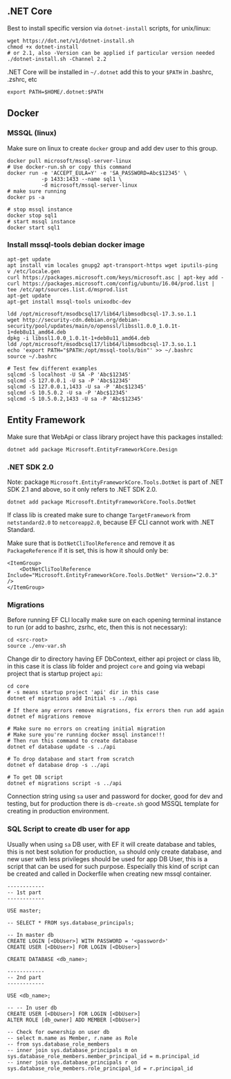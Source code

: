 ## .NET Core

Best to install specific version via `dotnet-install` scripts, for unix/linux:

    wget https://dot.net/v1/dotnet-install.sh
    chmod +x dotnet-install
    # or 2.1, also -Version can be applied if particular version needed
    ./dotnet-install.sh -Channel 2.2

.NET Core will be installed in `~/.dotnet` add this to your `$PATH` in .bashrc, .zshrc, etc

    export PATH=$HOME/.dotnet:$PATH


## Docker

### MSSQL (linux)

Make sure on linux to create `docker` group and add dev user to this group.


    docker pull microsoft/mssql-server-linux
    # Use docker-run.sh or copy this command
    docker run -e 'ACCEPT_EULA=Y' -e 'SA_PASSWORD=Abc$12345' \
               -p 1433:1433 --name sql1 \
               -d microsoft/mssql-server-linux
    # make sure running
    docker ps -a

    # stop mssql instance
    docker stop sql1
    # start mssql instance
    docker start sql1

### Install mssql-tools debian docker image

    apt-get update
    apt install vim locales gnupg2 apt-transport-https wget iputils-ping
    v /etc/locale.gen
    curl https://packages.microsoft.com/keys/microsoft.asc | apt-key add -
    curl https://packages.microsoft.com/config/ubuntu/16.04/prod.list | tee /etc/apt/sources.list.d/msprod.list
    apt-get update
    apt-get install mssql-tools unixodbc-dev

    ldd /opt/microsoft/msodbcsql17/lib64/libmsodbcsql-17.3.so.1.1
    wget http://security-cdn.debian.org/debian-security/pool/updates/main/o/openssl/libssl1.0.0_1.0.1t-1+deb8u11_amd64.deb
    dpkg -i libssl1.0.0_1.0.1t-1+deb8u11_amd64.deb
    ldd /opt/microsoft/msodbcsql17/lib64/libmsodbcsql-17.3.so.1.1
    echo 'export PATH="$PATH:/opt/mssql-tools/bin"' >> ~/.bashrc
    source ~/.bashrc

    # Test few different examples
    sqlcmd -S localhost -U SA -P 'Abc$12345'
    sqlcmd -S 127.0.0.1 -U sa -P 'Abc$12345'
    sqlcmd -S 127.0.0.1,1433 -U sa -P 'Abc$12345'
    sqlcmd -S 10.5.0.2 -U sa -P 'Abc$12345'
    sqlcmd -S 10.5.0.2,1433 -U sa -P 'Abc$12345'


## Entity Framework


Make sure that WebApi or class library project have this packages installed:

    dotnet add package Microsoft.EntityFrameworkCore.Design


### .NET SDK 2.0

Note: package `Microsoft.EntityFrameworkCore.Tools.DotNet` is part of .NET SDK 2.1 and above, so it only refers to .NET SDK 2.0.

    dotnet add package Microsoft.EntityFrameworkCore.Tools.DotNet

If class lib is created make sure to change `TargetFramework` from `netstandard2.0` to `netcoreapp2.0`, because EF CLI cannot work with .NET Standard.

Make sure that is `DotNetCliToolReference` and remove it as `PackageReference` if it is set, this is how it should only be:

    <ItemGroup>
        <DotNetCliToolReference Include="Microsoft.EntityFrameworkCore.Tools.DotNet" Version="2.0.3" />
    </ItemGroup>


### Migrations

Before running EF CLI locally make sure on each opening terminal instance to run (or add to bashrc, zsrhc, etc, then this is not necessary):

    cd <src-root>
    source ./env-var.sh

Change dir to directory having EF DbContext, either api project or class lib, in this case it is class lib folder and project `core` and going via webapi project that is startup project `api`:

    cd core
    # -s means startup project 'api' dir in this case
    dotnet ef migrations add Initial -s ../api

    # If there any errors remove migrations, fix errors then run add again
    dotnet ef migrations remove

    # Make sure no errors on creating initial migration
    # Make sure you're running docker mssql instance!!!
    # Then run this command to create database
    dotnet ef database update -s ../api

    # To drop database and start from scratch
    dotnet ef database drop -s ../api

    # To get DB script
    dotnet ef migrations script -s ../api

Connection string using `sa` user and password for docker, good for dev and testing, but for production there is `db-create.sh` good MSSQL template for creating in production environment.

### SQL Script to create db user for app

Usually when using `sa` DB user, with EF it will create database and tables, this is not best solution for production, `sa` should only create database, and new user with less privileges should be used for app DB User, this is a script that can be used for such purpose. Especially this kind of script can be created and called in Dockerfile when creating new mssql container.

    ------------
    -- 1st part
    ------------

    USE master;

    -- SELECT * FROM sys.database_principals;

    -- In master db
    CREATE LOGIN [<DbUser>] WITH PASSWORD = '<password>'
    CREATE USER [<DbUser>] FOR LOGIN [<DbUser>]

    CREATE DATABASE <db_name>;

    ------------
    -- 2nd part
    ------------

    USE <db_name>;

    -- -- In user db
    CREATE USER [<DbUser>] FOR LOGIN [<DbUser>]
    ALTER ROLE [db_owner] ADD MEMBER [<DbUser>]

    -- Check for ownership on user db
    -- select m.name as Member, r.name as Role
    -- from sys.database_role_members
    -- inner join sys.database_principals m on sys.database_role_members.member_principal_id = m.principal_id
    -- inner join sys.database_principals r on sys.database_role_members.role_principal_id = r.principal_id